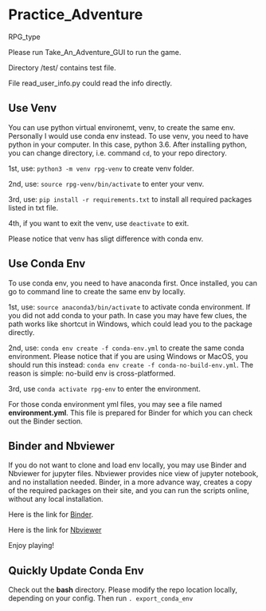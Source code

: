 # Practice_Adventure
RPG_type

Please run Take_An_Adventure_GUI to run the game.

Directory /test/ contains test file.

File read_user_info.py could read the info directly.

## Use Venv

You can use python virtual environemt, venv, to create the same env.
Personally I would use conda env instead.
To use venv, you need to have python in your computer.
In this case, python 3.6.
After installing python, you can change directory, i.e. command `cd`, to your repo directory.

1st, use: `python3 -m venv rpg-venv` to create venv folder.

2nd, use: `source rpg-venv/bin/activate` to enter your venv.

3rd, use: `pip install -r requirements.txt` to install all required packages listed in txt file.

4th, if you want to exit the venv, use `deactivate` to exit.

Please notice that venv has sligt difference with conda env.

## Use Conda Env

To use conda env, you need to have anaconda first.
Once installed, you can go to command line to create the same env by locally.

1st, use: `source anaconda3/bin/activate` to activate conda environment.
If you did not add conda to your path.
In case you may have few clues, the path works like shortcut in Windows, which could lead you to the package directly.

2nd, use: `conda env create -f conda-env.yml` to create the same conda environment.
Please notice that if you are using Windows or MacOS, you should run this instead: 
`conda env create -f conda-no-build-env.yml`.
The reason is simple: no-build env is cross-platformed.

3rd, use `conda activate rpg-env` to enter the environment.

For those conda environment yml files, you may see a file named **environment.yml**.
This file is prepared for Binder for which you can check out the Binder section.

## Binder and Nbviewer

If you do not want to clone and load env locally, you may use Binder and Nbviewer for jupyter files.
Nbviewer provides nice view of jupyter notebook, and no installation needed.
Binder, in a more advance way, creates a copy of the required packages on their site, and you can run the scripts online, without any local installation.

Here is the link for [Binder](https://mybinder.org/v2/gh/Chao8219/practice-adventure/master).

Here is the link for [Nbviewer](https://nbviewer.jupyter.org/github/Chao8219/practice-adventure/tree/master/)

Enjoy playing!

## Quickly Update Conda Env

Check out the **bash** directory. 
Please modify the repo location locally, depending on your config.
Then run `. export_conda_env`
